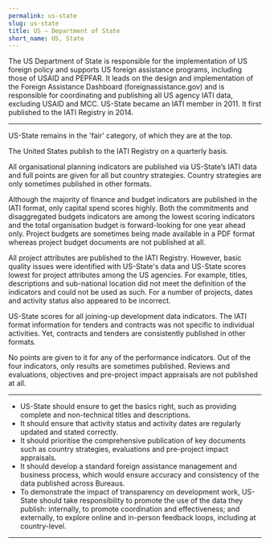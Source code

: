 ```yaml
---
permalink: us-state
slug: us-state
title: US – Department of State
short_name: US, State
---
```


The US Department of State is responsible for the implementation of US foreign policy and supports US foreign assistance programs, including those of USAID and PEPFAR. It leads on the design and implementation of the Foreign Assistance Dashboard (foreignassistance.gov) and is responsible for coordinating and publishing all US agency IATI data, excluding USAID and MCC. US-State became an IATI member in 2011. It first published to the IATI Registry in 2014.

---

US-State remains in the 'fair' category, of which they are at the top.

The United States publish to the IATI Registry on a quarterly basis.

All organisational planning indicators are published via US-State’s IATI data and full points are given for all but country strategies. Country strategies are only sometimes published in other formats.

Although the majority of finance and budget indicators are published in the IATI format, only capital spend scores highly. Both the commitments and disaggregated budgets indicators are among the lowest scoring indicators and the total organisation budget is forward-looking for one year ahead only. Project budgets are sometimes being made available in a PDF format whereas project budget documents are not published at all.

All project attributes are published to the IATI Registry. However, basic quality issues were identified with US-State's data and US-State scores lowest for project attributes among the US agencies. For example, titles, descriptions and sub-national location did not meet the definition of the indicators and could not be used as such. For a number of projects, dates and activity status also appeared to be incorrect.

US-State scores for all joining-up development data indicators. The IATI format information for tenders and contracts was not specific to individual activities. Yet, contracts and tenders are consistently published in other formats.

No points are given to it for any of the performance indicators. Out of the four indicators, only results are sometimes published. Reviews and evaluations, objectives and pre-project impact appraisals are not published at all.

---

 * US-State should ensure to get the basics right, such as providing complete and non-technical titles and descriptions.
 * It should ensure that activity status and activity dates are regularly updated and stated correctly.
 * It should prioritise the comprehensive publication of key documents such as country strategies, evaluations and pre-project impact appraisals. 
 * It should develop a standard foreign assistance management and business process, which would ensure accuracy and consistency of the data published across Bureaus.
 * To demonstrate the impact of transparency on development work, US-State should take responsibility to promote the use of the data they publish: internally, to promote coordination and effectiveness; and externally, to explore online and in-person feedback loops, including at country-level.

---

